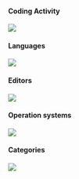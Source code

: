 #### Coding Activity
![](https://wakatime.com/share/@langningc2009/c69adbd0-d37a-4b98-89ed-70103b3630e7.png)

#### Languages
![](https://wakatime.com/share/@langningc2009/4e3629e9-0215-4afb-bc65-6cac0c981537.png)

#### Editors
![](https://wakatime.com/share/@langningc2009/2f741091-a942-4945-8efc-3f1f1c26f9bf.png)

#### Operation systems
![](https://wakatime.com/share/@langningc2009/37cd2387-3381-49b7-8151-26517aac59fa.png)

#### Categories
![](https://wakatime.com/share/@langningc2009/91e71203-15be-40e3-b3d6-a4129c80a72b.png)
